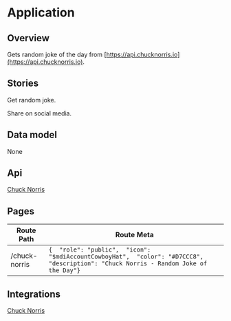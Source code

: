 # Application

## Overview

Gets random joke of the day from [https://api.chucknorris.io](https://api.chucknorris.io).

## Stories

Get random joke.

Share on social media.

## Data model

None

## Api

[Chuck Norris](https://api.chucknorris.io)

## Pages

| Route Path    | Route Meta                                                                                                                            |
| ------------- | ------------------------------------------------------------------------------------------------------------------------------------- |
| /chuck-norris | `{  "role": "public",  "icon": "$mdiAccountCowboyHat",  "color": "#D7CCC8",  "description": "Chuck Norris - Random Joke of the Day"}` |

## Integrations

[Chuck Norris](https://api.chucknorris.io)
